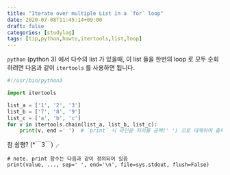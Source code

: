 ```yaml
---
title: "Iterate over multiple List in a `for` loop"
date: 2020-07-08T11:45:14+09:00
draft: false
categories: [studylog]
tags: [tip,python,howto,itertools,list,loop]
---
```


`python` (python 3) 에서 다수의 list 가 있을때, 이 list 들을 한번의 loop 로 모두 순회하려면 다음과 같이 `itertools` 를 사용하면 됩니다.

```py
#!/usr/bin/python3

import itertools

list_a = ['1', '2', '3']
list_b = ['7', '8', '9']
list_c = ['a', 'b', 'c']
for v in itertools.chain(list_a, list_b, list_c):
    print(v, end =' ')  # `print` 시 라인끝 처리를 공백(' ') 으로 대체하여 출력.
```


참 쉽쪙? (*￣3￣)╭


```py:
# note. print 함수는 다음과 같이 정의되어 있음
print(value, ..., sep=' ', end='\n', file=sys.stdout, flush=False)
```
